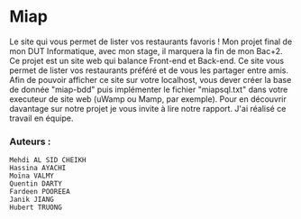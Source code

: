 # Miap
Le site qui vous permet de lister vos restaurants favoris !
Mon projet final de mon DUT Informatique, avec mon stage, il marquera la fin de mon Bac+2. Ce projet est un site web qui balance Front-end et Back-end. 
Ce site vous permet de lister vos restaurants préféré et de vous les partager entre amis. 
Afin de pouvoir afficher ce site sur votre localhost, vous dever créer la base de donnée "miap-bdd" puis implémenter le fichier "miapsql.txt" 
dans votre executeur de site web (uWamp ou Mamp, par exemple). Pour en découvrir davantage sur notre projet je vous invite à lire notre rapport.
J'ai réalisé ce travail en équipe.


### Auteurs :
```
Mehdi AL SID CHEIKH
Hassina AYACHI
Moïna VALMY
Quentin DARTY
Fardeen POOREEA
Janik JIANG
Hubert TRUONG
